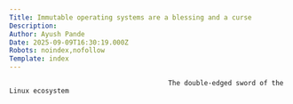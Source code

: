 ```yaml
---
Title: Immutable operating systems are a blessing and a curse
Description: 
Author: Ayush Pande
Date: 2025-09-09T16:30:19.000Z
Robots: noindex,nofollow
Template: index
---
```


                                            The double-edged sword of the Linux ecosystem
                                        